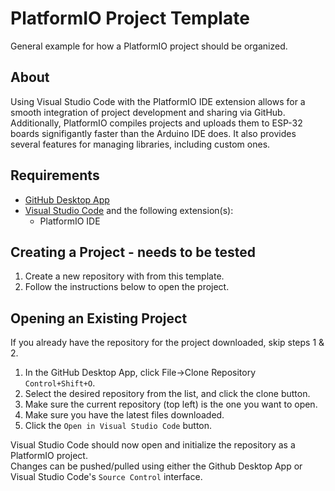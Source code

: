 # PlatformIO Project Template
General example for how a PlatformIO project should be organized.
## About
Using Visual Studio Code with the PlatformIO IDE extension allows for a smooth integration of project development and sharing via GitHub. Additionally, PlatformIO compiles projects and uploads them to ESP-32 boards signifigantly faster than the Arduino IDE does. It also provides several features for managing libraries, including custom ones.
## Requirements
- [GitHub Desktop App](https://desktop.github.com/download/)
- [Visual Studio Code](https://code.visualstudio.com/) and the following extension(s):
  - PlatformIO IDE
## Creating a Project - needs to be tested
1. Create a new repository with from this template.
2. Follow the instructions below to open the project.
## Opening an Existing Project
If you already have the repository for the project downloaded, skip steps 1 & 2.
1. In the GitHub Desktop App, click File->Clone Repository `Control+Shift+O`.
2. Select the desired repository from the list, and click the clone button.
3. Make sure the current repository (top left) is the one you want to open.
4. Make sure you have the latest files downloaded.
5. Click the `Open in Visual Studio Code` button.
   
Visual Studio Code should now open and initialize the repository as a PlatformIO project.  
Changes can be pushed/pulled using either the Github Desktop App or Visual Studio Code's `Source Control` interface.
